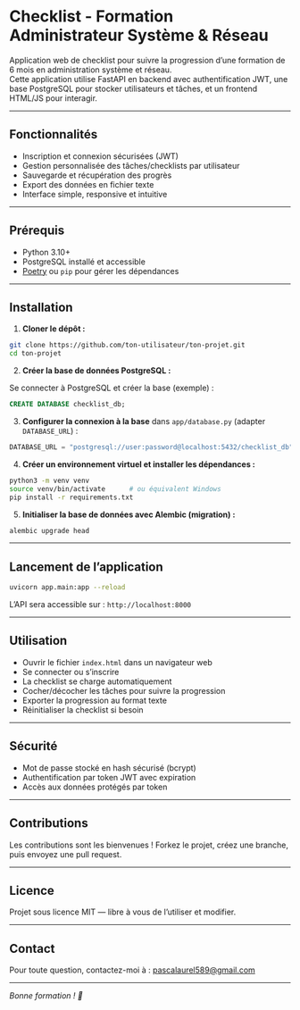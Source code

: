 # Checklist - Formation Administrateur Système & Réseau

Application web de checklist pour suivre la progression d’une formation de 6 mois en administration système et réseau.  
Cette application utilise FastAPI en backend avec authentification JWT, une base PostgreSQL pour stocker utilisateurs et tâches, et un frontend HTML/JS pour interagir.

---

## Fonctionnalités

- Inscription et connexion sécurisées (JWT)
- Gestion personnalisée des tâches/checklists par utilisateur
- Sauvegarde et récupération des progrès
- Export des données en fichier texte
- Interface simple, responsive et intuitive

---

## Prérequis

- Python 3.10+  
- PostgreSQL installé et accessible  
- [Poetry](https://python-poetry.org/) ou `pip` pour gérer les dépendances

---

## Installation

1. **Cloner le dépôt :**

```bash
git clone https://github.com/ton-utilisateur/ton-projet.git
cd ton-projet
````

2. **Créer la base de données PostgreSQL :**

Se connecter à PostgreSQL et créer la base (exemple) :

```sql
CREATE DATABASE checklist_db;
```

3. **Configurer la connexion à la base** dans `app/database.py` (adapter `DATABASE_URL`) :

```python
DATABASE_URL = "postgresql://user:password@localhost:5432/checklist_db"
```

4. **Créer un environnement virtuel et installer les dépendances :**

```bash
python3 -m venv venv
source venv/bin/activate      # ou équivalent Windows
pip install -r requirements.txt
```

5. **Initialiser la base de données avec Alembic (migration) :**

```bash
alembic upgrade head
```

---

## Lancement de l’application

```bash
uvicorn app.main:app --reload
```

L’API sera accessible sur : `http://localhost:8000`

---

## Utilisation

* Ouvrir le fichier `index.html` dans un navigateur web
* Se connecter ou s’inscrire
* La checklist se charge automatiquement
* Cocher/décocher les tâches pour suivre la progression
* Exporter la progression au format texte
* Réinitialiser la checklist si besoin

---

## Sécurité

* Mot de passe stocké en hash sécurisé (bcrypt)
* Authentification par token JWT avec expiration
* Accès aux données protégés par token

---

## Contributions

Les contributions sont les bienvenues !
Forkez le projet, créez une branche, puis envoyez une pull request.

---

## Licence

Projet sous licence MIT — libre à vous de l’utiliser et modifier.

---

## Contact

Pour toute question, contactez-moi à : [pascalaurel589@gmail.com](mailto:ton.email@example.com)

---

*Bonne formation ! 🚀*
